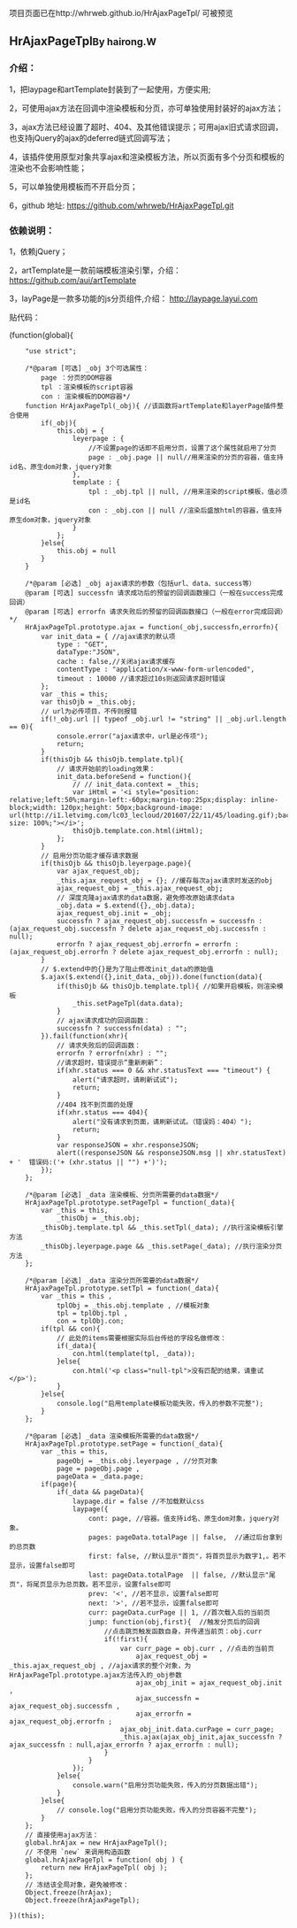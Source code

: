 项目页面已在http://whrweb.github.io/HrAjaxPageTpl/   可被预览

<h2 class="text-center mb-15">HrAjaxPageTpl<small class="ml-25" style="display:inline-block">By hairong.W</small></h1>
    <h3>介绍：</h3>
    <p>1，把laypage和artTemplate封装到了一起使用，方便实用;</p>
    <p>2，可使用ajax方法在回调中渲染模板和分页，亦可单独使用封装好的ajax方法；</p>
    <p>3，ajax方法已经设置了超时、404、及其他错误提示；可用ajax旧式请求回调，也支持jQuery的ajax的deferred链式回调写法；</p>
    <p>4，该插件使用原型对象共享ajax和渲染模板方法，所以页面有多个分页和模板的渲染也不会影响性能；</p>
    <p>5，可以单独使用模板而不开启分页；</p>
    <p>
        <span>6，github 地址: </span>
        <a href="https://github.com/whrweb/HrAjaxPageTpl.git" title="https://github.com/whrweb/HrAjaxPageTpl.git">https://github.com/whrweb/HrAjaxPageTpl.git</a>
    </p>
    <h3 class="mt-15">依赖说明：</h3>
    <p>1，依赖jQuery；</p>
    <p>
        <span>2，artTemplate是一款前端模板渲染引擎，介绍：</span>
        <a href="https://github.com/aui/artTemplate">https://github.com/aui/artTemplate</a>
    </p>
    <p>
        <span>3，layPage是一款多功能的js分页组件,介绍：</span>
        <a href="http://laypage.layui.com/">http://laypage.layui.com</a>
    </p>

贴代码：

(function(global){

		"use strict";

		/*@param [可选] _obj 3个可选属性：
			page ：分页的DOM容器
			tpl ：渲染模板的script容器
			con : 渲染模板的DOM容器*/
		function HrAjaxPageTpl(_obj){ //该函数将artTemplate和layerPage插件整合使用
		    if(_obj){
		    	this.obj = {
		    	    leyerpage : {
		    	        //不设置page的话即不启用分页，设置了这个属性就启用了分页
		    	        page : _obj.page || null//用来渲染的分页的容器，值支持id名、原生dom对象，jquery对象
		    	    },
		    	    template : {
		    	        tpl : _obj.tpl || null, //用来渲染的script模板，值必须是id名
		    	        con : _obj.con || null //渲染后盛放html的容器，值支持原生dom对象，jquery对象
		    	    }
		    	};
		    }else{
		    	this.obj = null
		    }
		}

		/*@param [必选] _obj ajax请求的参数（包括url、data、success等）
		@param [可选] successfn 请求成功后的预留的回调函数接口（一般在success完成回调）
		@param [可选] errorfn 请求失败后的预留的回调函数接口（一般在error完成回调）*/
		HrAjaxPageTpl.prototype.ajax = function(_obj,successfn,errorfn){
		    var init_data = { //ajax请求的默认项
		        type : "GET",
		        dataType:"JSON",
		        cache : false,//关闭ajax请求缓存
		        contentType : "application/x-www-form-urlencoded",
		        timeout : 10000 //请求超过10s则返回请求超时错误
		    };
		    var _this = this;
		    var thisOjb = _this.obj;
		    // url为必传项目，不传则报错
		    if(!_obj.url || typeof _obj.url != "string" || _obj.url.length == 0){
		        console.error("ajax请求中，url是必传项");
		        return;
		    }
		    if(thisOjb && thisOjb.template.tpl){
		    	// 请求开始前的loading效果：
		    	init_data.beforeSend = function(){
					// // init_data.context = _this;
		    		var iHtml = '<i style="position: relative;left:50%;margin-left:-60px;margin-top:25px;display: inline-block;width: 120px;height: 50px;background-image: url(http://i1.letvimg.com/lc03_lecloud/201607/22/11/45/loading.gif);background-size: 100%;"></i>';
		    		thisOjb.template.con.html(iHtml);
		    	};
		    }
		    // 启用分页功能才缓存请求数据
		    if(thisOjb && thisOjb.leyerpage.page){
		    	var ajax_request_obj;
		    	_this.ajax_request_obj = {}; //缓存每次ajax请求时发送的obj
		    	ajax_request_obj = _this.ajax_request_obj;
		        // 深度克隆ajax请求的data数据，避免修改原始请求data
		        _obj.data = $.extend({},_obj.data);
		        ajax_request_obj.init = _obj;
		        successfn ? ajax_request_obj.successfn = successfn : (ajax_request_obj.successfn ? delete ajax_request_obj.successfn : null);
		        errorfn ? ajax_request_obj.errorfn = errorfn : (ajax_request_obj.errorfn ? delete ajax_request_obj.errorfn : null);
		    }
		    // $.extend中的{}是为了阻止修改init_data的原始值
		    $.ajax($.extend({},init_data,_obj)).done(function(data){
		    	if(thisOjb && thisOjb.template.tpl){ //如果开启模板，则渲染模板
		    		_this.setPageTpl(data.data);
		    	}
		        // ajax请求成功的回调函数：
		        successfn ? successfn(data) : "";
		    }).fail(function(xhr){
		        // 请求失败后的回调函数：
		        errorfn ? errorfn(xhr) : "";
		        //请求超时，错误提示“重新刷新”：
		        if(xhr.status === 0 && xhr.statusText === "timeout") {
		        	alert("请求超时，请刷新试试");
		        	return;
		        }
		        //404 找不到页面的处理
		        if(xhr.status === 404){
		        	alert("没有请求到页面，请刷新试试。（错误妈：404）");
		        	return;
		        }
		        var responseJSON = xhr.responseJSON;
	        	alert((responseJSON && responseJSON.msg || xhr.statusText) + '  错误码:('+ (xhr.status || "") +')');
		    });
		};

		/*@param [必选] _data 渲染模板、分页所需要的data数据*/
		HrAjaxPageTpl.prototype.setPageTpl = function(_data){
			var _this = this,
				_thisObj = _this.obj;
		    _thisObj.template.tpl && _this.setTpl(_data); //执行渲染模板引擎方法
		    _thisObj.leyerpage.page && _this.setPage(_data); //执行渲染分页方法
		};

		/*@param [必选] _data 渲染分页所需要的data数据*/
		HrAjaxPageTpl.prototype.setTpl = function(_data){
			var _this = this , 
		    	tplObj = _this.obj.template , //模板对象
		    	tpl = tplObj.tpl ,
		    	con = tplObj.con;
		    if(tpl && con){
		        // 此处的items需要根据实际后台传给的字段名做修改：
		        if(_data){
		            con.html(template(tpl, _data));
		        }else{
		            con.html('<p class="null-tpl">没有匹配的结果，请重试</p>');
		        }
		    }else{
		        console.log("启用template模板功能失败，传入的参数不完整");
		    }
		};

		/*@param [必选] _data 渲染模板所需要的data数据*/
		HrAjaxPageTpl.prototype.setPage = function(_data){
			var _this = this,
				pageObj = _this.obj.leyerpage , //分页对象
				page = pageObj.page ,
				pageData = _data.page;
			if(page){
				if(_data && pageData){
				    laypage.dir = false //不加载默认css
				    laypage({
				        cont: page, //容器。值支持id名、原生dom对象，jquery对象。
				        pages: pageData.totalPage || false,  //通过后台拿到的总页数
				        first: false, //默认显示"首页"，将首页显示为数字1,。若不显示，设置false即可
				        last: pageData.totalPage  || false, //默认显示"尾页"，将尾页显示为总页数。若不显示，设置false即可
				        prev: '<', //若不显示，设置false即可
				        next: '>', //若不显示，设置false即可
				        curr: pageData.curPage || 1, //首次载入后的当前页
				        jump: function(obj,first){  //触发分页后的回调
				            //点击跳页触发函数自身，并传递当前页：obj.curr
				            if(!first){
				            	var curr_page = obj.curr , //点击的当前页
				            		ajax_request_obj = _this.ajax_request_obj , //ajax请求的整个对象，为HrAjaxPageTpl.prototype.ajax方法传入的_obj参数
				            		ajax_obj_init = ajax_request_obj.init ,
				            		ajax_successfn = ajax_request_obj.successfn ,
				            		ajax_errorfn = ajax_request_obj.errorfn ;
				                ajax_obj_init.data.curPage = curr_page;
				                _this.ajax(ajax_obj_init,ajax_successfn ? ajax_successfn : null,ajax_errorfn ? ajax_errorfn : null);
				            }
				        }
				    });
				}else{
					console.warn("启用分页功能失败，传入的分页数据出错");
				}
			}else{
			    // console.log("启用分页功能失败，传入的分页容器不完整");
			}
		};
		// 直接使用ajax方法：
		global.hrAjax = new HrAjaxPageTpl();
		// 不使用 `new` 来调用构造函数
	    global.hrAjaxPageTpl = function( obj ) {
	        return new HrAjaxPageTpl( obj );
	    };
	    // 冻结该全局对象，避免被修改：
	    Object.freeze(hrAjax);
	    Object.freeze(hrAjaxPageTpl);

	})(this);

